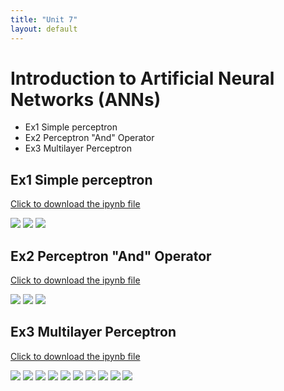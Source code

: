 ```yaml
---
title: "Unit 7"
layout: default
---
```


# Introduction to Artificial Neural Networks (ANNs)
+ Ex1 Simple perceptron 
+ Ex2 Perceptron "And" Operator 
+ Ex3 Multilayer Perceptron

## Ex1 Simple perceptron 
[Click to download the ipynb file](./Supplementary_Material/Unit07_Ex1_simple_perceptron.ipynb)

<img src="./Supplementary_Material/Images/Unit07_Ex1-1.jpg">
<img src="./Supplementary_Material/Images/Unit07_Ex1-2.jpg">
<img src="./Supplementary_Material/Images/Unit07_Ex1-3.jpg">

## Ex2 Perceptron "And" Operator 
[Click to download the ipynb file](./Supplementary_Material/Unit07_Ex2_perceptron_AND_operator.ipynb)

<img src="./Supplementary_Material/Images/Unit07_Ex2-1.jpg">
<img src="./Supplementary_Material/Images/Unit07_Ex2-2.jpg">
<img src="./Supplementary_Material/Images/Unit07_Ex2-3.jpg">

## Ex3 Multilayer Perceptron
[Click to download the ipynb file](./Supplementary_Material/Unit07_Ex3_multi_layer_Perceptron.ipynb)

<img src="./Supplementary_Material/Images/Unit07-Ex3-1.jpg">
<img src="./Supplementary_Material/Images/Unit07-Ex3-2.jpg">
<img src="./Supplementary_Material/Images/Unit07-Ex3-3.jpg">
<img src="./Supplementary_Material/Images/Unit07-Ex3-4.jpg">
<img src="./Supplementary_Material/Images/Unit07-Ex3-5.jpg">
<img src="./Supplementary_Material/Images/Unit07-Ex3-6.jpg">
<img src="./Supplementary_Material/Images/Unit07-Ex3-7.jpg">
<img src="./Supplementary_Material/Images/Unit07-Ex3-8.jpg">
<img src="./Supplementary_Material/Images/Unit07-Ex3-9.jpg">
<img src="./Supplementary_Material/Images/Unit07-Ex3-10.jpg">

